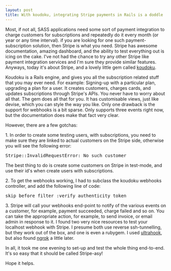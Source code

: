 ```yaml
---
layout: post
title: With koudoku, integrating Stripe payments in Rails is a doddle
---
```


Most, if not all, SASS applications need some sort of payment integration to charge customers for subscriptions and repeatedly do it every month (or year or any time interval). if you are looking for one such payment-subscription solution, then Stripe is what you need. Stripe has awesome documentation, amazing dashboard, and the ability to test everything out is icing on the cake. I've not had the chance to try any other Stripe like payment integration services and I'm sure they provide similar features. Anyways, today it's about Stripe, and a lovely little gem called [koudoku](<https://github.com/andrewculver/koudoku>).

Koudoku is a Rails engine, and gives you all the subscription related stuff that you may ever need. For example: Signing-up with a particular plan, upgrading a plan for a user. It creates customers, charges cards, and updates subscriptions through Stripe's APIs. You never have to worry about all that. The gem does all that for you. It has customisable views, just like devise, which you can style the way you like. Only one drawback is the support for webhooks is a bit sparse. Only supports three events right now, but the documentation does make that fact very clear.

However, there are a few gotchas:

1\. In order to create some testing users, with subscriptions, you need to make sure they are linked to actual customers on the Stripe side, otherwise you will see the following error:

<pre>Stripe::InvalidRequestError: No such customer
</pre>

The best thing to do is create some customers on Stripe in test-mode, and use their id's when create users with subscriptions.

2\. To get the webhooks working, I had to subclass the koudoku webhooks controller, and add the following line of code:

<pre>skip_before_filter :verify_authenticity_token
</pre>

3\. Stripe will call your webhooks end-point to notify of the various events on a customer, for example, payment succeeded, charge failed and so on. You can take the appropriate action, for example, to send invoice, or email admin in response to it. I found two very nice resources to test your localhost webhook with Stripe. I presume both use reverse ssh-tunnelling, but they work out of the box, and one is even a rubygem. I used [ultrahook](<http://www.ultrahook.com/>), but also found [ngrok](<https://ngrok.com/usage>) a little later.

In all, it took me one evening to set-up and test the whole thing end-to-end. It's so easy that it should be called Stripe-asy!

Hope it helps.
